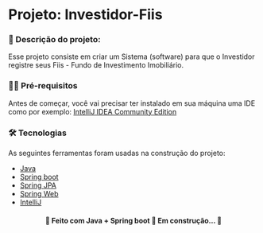 # Projeto: Investidor-Fiis
### 🚀 Descrição do projeto:
Esse projeto consiste em criar um Sistema (software) para que o Investidor registre seus Fiis - Fundo de Investimento Imobiliário.

### 🧑‍💻 Pré-requisitos
Antes de começar, você vai precisar ter instalado em sua máquina uma IDE como por exemplo: [IntelliJ IDEA Community Edition](https://www.jetbrains.com/pt-br/idea/download/?section=windows)


### 🛠 Tecnologias

As seguintes ferramentas foram usadas na construção do projeto:

- [Java](https://www.oracle.com/java/technologies/downloads/?er=221886)
- [Spring boot](https://spring.io/projects/spring-boot)
- [Spring JPA](https://spring.io/projects/spring-data-jpa)
- [Spring Web](https://spring.io/projects/spring-ws#overview)
- [IntelliJ](https://www.jetbrains.com/pt-br/idea/download/?section=windows)



<h4 align="center"> 
	🚧  Feito com Java + Spring boot 🚀 Em construção...  🚧
</h4>
